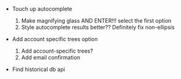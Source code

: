 - Touch up autocomplete
  1. Make magnifying glass AND ENTER!!! select the first option
  2. Style autocomplete results better?? Definitely fix non-ellipsis

- Add account specific trees option
  1. Add account-specific trees?
  2. Add email confirmation

- Find historical db api